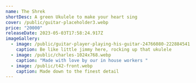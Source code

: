 ```yaml
---
name: The Shrek
shortDesc: A green Ukulele to make your heart sing
cover: /public/guitar-placeholder3.webp
price: "20000"
releaseDate: 2023-05-03T17:58:24.917Z
imageGallery:
  - image: /public/guitar-player-playing-his-guitar-24766080-222884541.jpg
    caption: Be like little jimmy here, rocking up that ukulele
  - image: /public/charles-1024x768.webp
    caption: "Made with love by our in house workers "
  - image: /public/t42-front.webp
    caption: Made down to the finest detail
---
```

